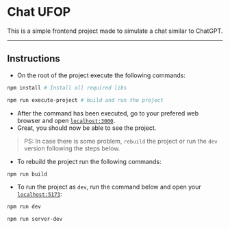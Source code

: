 # Chat UFOP

This is a simple frontend project made to simulate a chat similar to ChatGPT.

---

## Instructions

* On the root of the project execute the following commands:
```bash
npm install # Install all required libs
```
```bash
npm run execute-project # build and run the project
```

* After the command has been executed, go to your prefered web browser and open [`localhost:3000`](http://localhost:3000/).
* Great, you should now be able to see the project.

> PS: In case there is some problem, `rebuild` the project or run the `dev` version following the steps below.

* To rebuild the project run the following commands:
```bash
npm run build
```

* To run the project as `dev`, run the command below and open your [`localhost:5173`](http://localhost:5173/):
```bash
npm run dev
```
```bash
npm run server-dev
```